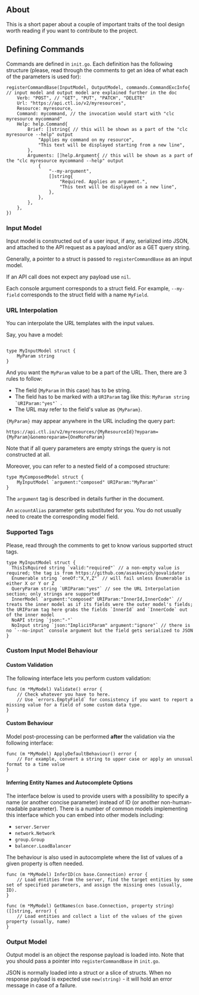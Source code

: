 ## About ##

This is a short paper about a couple of important traits of the tool design worth reading if you want to contribute to the project.

## Defining Commands ##

Commands are defined in `init.go`. Each definition has the following structure (please, read through the comments to get an idea of what each of the parameters is used for):

```
registerCommandBase(InputModel, OutputModel, commands.CommandExcInfo{ // input model and output model are explained further in the doc
    Verb: "POST", // "GET", "PUT", "PATCH", "DELETE"
    Url: "https://api.ctl.io/v2/myresources",
    Resource: myresource,
    Command: mycommand, // the invocation would start with "clc myresource mycommand"
    Help: help.Command{
        Brief: []string{ // this will be shown as a part of the "clc myresource --help" output
            "Applies my command on my resource",
            "This text will be displayed starting from a new line",
        },
        Arguments: []help.Argument{ // this will be shown as a part of the "clc myresource mycommand --help" output
            {
                "--my-argument",
                []string{
                    "Required. Applies an argument.",
                    "This text will be displayed on a new line",
                },
            },
        },
    },
})
```
### Input Model ###

Input model is constructed out of a user input, if any, serialized into JSON, and attached to the API request as a payload and/or as a GET query string.

Generally, a pointer to a struct is passed to `registerCommandBase` as an input model.

If an API call does not expect any payload use `nil`.

Each console argument corresponds to a struct field. For example, `--my-field` corresponds to the struct field with a name `MyField`.

### URL Interpolation ###

You can interpolate the URL templates with the input values.

Say, you have a model:

```

type MyInputModel struct {
    MyParam string
}
```

And you want the `MyParam` value to be a part of the URL. Then, there are 3 rules to follow:

* The field (`MyParam` in this case) has to be string.
* The field has to be marked with a `URIParam` tag like this: ``MyParam string `URIParam:"yes"` ``.
* The URL may refer to the field's value as `{MyParam}`.

`{MyParam}` may appear anywhere in the URL including the query part:

```
https://api.ctl.io/v2/myresources/{MyResourceId}?myparam={MyParam}&onemoreparam={OneMoreParam}
```

Note that if all query parameters are empty strings the query is not constructed at all.

Moreover, you can refer to a nested field of a composed structure:

```
type MyComposedModel struct {
    MyInputModel `argument:"composed" URIParam:"MyParam"`
}
```

The `argument` tag is described in details further in the document.

An `accountAlias` parameter gets substituted for you. You do not usually need to create the corresponding model field.

### Supported Tags ###

Please, read through the comments to get to know various supported struct tags. 

```
type MyInputModel struct {
  ThisIsRquired string `valid:"required"` // a non-empty value is required; the tag is from https://github.com/asaskevich/govalidator
  Enumerable string `oneOf:"X,Y,Z"` // will fail unless Enumerable is either X or Y or Z
  QueryParam string `URIParam:"yes"` // see the URL Interpolation section; only strings are supported
  InnerModel `argument:"composed" URIParam:"InnerId,InnerCode"` // treats the inner model as if its fields were the outer model's fields; the URIParam tag here grabs the fields `InnerId` and `InnerCode` out of the inner model
  NoAPI string `json:"-"`
  NoInput string `json:"ImplicitParam" argument:"ignore"` // there is no `--no-input` console argument but the field gets serialized to JSON
}
```

### Custom Input Model Behaviour ###

#### Custom Validation ####

The following interface lets you perform custom validation:

```
func (m *MyModel) Validate() error {
    // Check whatever you have to here.
    // Use `errors.EmptyField` for consistency if you want to report a missing value for a field of some custom data type.
}
```

#### Custom Behaviour ####

Model post-processing can be performed **after** the validation via the following interface:

```
func (m *MyModel) ApplyDefaultBehaviour() error {
    // For example, convert a string to upper case or apply an unusual format to a time value
}
```

#### Inferring Entity Names and Autocomplete Options ####

The interface below is used to provide users with a possibility to specify a name (or another concise parameter) instead of ID (or another non-human-readable parameter). There is a number of common models implementing this interface which you can embed into other models including:

* `server.Server`
* `network.Network`
* `group.Group`
* `balancer.LoadBalancer`

The behaviour is also used in autocomplete where the list of values of a given property is often needed.

```
func (m *MyModel) InferID(cn base.Connection) error {
    // Load entities from the server, find the target entities by some set of specified parameters, and assign the missing ones (usually, ID).
}

func (m *MyModel) GetNames(cn base.Connection, property string) ([]string, error) {
    // Load entities and collect a list of the values of the given property (usually, name)
}
```

### Output Model ###

Output model is an object the response payload is loaded into. Note that you should pass a pointer into `registerCommandBase` in `init.go`.

JSON is normally loaded into a struct or a slice of structs. When no response payload is expected use `new(string)` - it will hold an error message in case of a failure.

